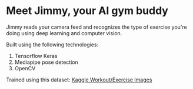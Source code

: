# Meet Jimmy, your AI gym buddy
Jimmy reads your camera feed and recognizes the type of exercise you're doing using deep learning and computer vision.

Built using the following technologies:
1. Tensorflow Keras
2. Mediapipe pose detection
3. OpenCV

Trained using this dataset: [Kaggle Workout/Exercise Images](https://www.kaggle.com/datasets/hasyimabdillah/workoutexercises-images)
